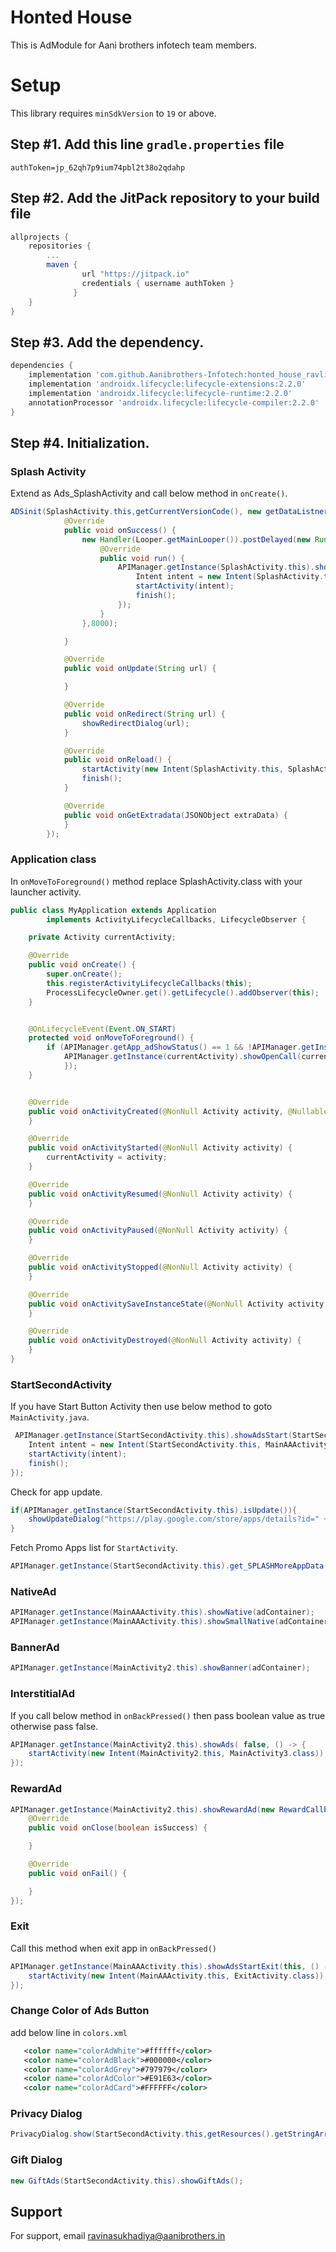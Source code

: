 # Honted House

This is AdModule for Aani brothers infotech team members.


# Setup

This library requires `minSdkVersion` to `19` or above.

## Step #1. Add this line ```gradle.properties``` file

```authToken=jp_62qh7p9ium74pbl2t38o2qdahp```

## Step #2. Add the JitPack repository to your build file

```gradle
allprojects {
    repositories {
	    ...
	    maven {
                url "https://jitpack.io"
                credentials { username authToken }
              }
    }
}
```

## Step #3. Add the dependency.

```groovy
dependencies {
    implementation 'com.github.Aanibrothers-Infotech:honted_house_ravli:[latest-release]'
    implementation 'androidx.lifecycle:lifecycle-extensions:2.2.0'
    implementation 'androidx.lifecycle:lifecycle-runtime:2.2.0'
    annotationProcessor 'androidx.lifecycle:lifecycle-compiler:2.2.0'
}
```

## Step #4. Initialization.
### Splash Activity
Extend as Ads_SplashActivity and call below method in ```onCreate()```.
```java
ADSinit(SplashActivity.this,getCurrentVersionCode(), new getDataListner() {
            @Override
            public void onSuccess() {
                new Handler(Looper.getMainLooper()).postDelayed(new Runnable() {
                    @Override
                    public void run() {
                        APIManager.getInstance(SplashActivity.this).showSplashAD(SplashActivity.this, () -> {
                            Intent intent = new Intent(SplashActivity.this, StartSecondActivity.class);
                            startActivity(intent);
                            finish();
                        });
                    }
                },8000);

            }

            @Override
            public void onUpdate(String url) {

            }

            @Override
            public void onRedirect(String url) {
                showRedirectDialog(url);
            }

            @Override
            public void onReload() {
                startActivity(new Intent(SplashActivity.this, SplashActivity.class));
                finish();
            }

            @Override
            public void onGetExtradata(JSONObject extraData) {
            }
        });
```

### Application class
In ```onMoveToForeground()``` method replace SplashActivity.class with your launcher activity.
```java
public class MyApplication extends Application
        implements ActivityLifecycleCallbacks, LifecycleObserver {

    private Activity currentActivity;

    @Override
    public void onCreate() {
        super.onCreate();
        this.registerActivityLifecycleCallbacks(this);
        ProcessLifecycleOwner.get().getLifecycle().addObserver(this);
    }


    @OnLifecycleEvent(Event.ON_START)
    protected void onMoveToForeground() {
        if (APIManager.getApp_adShowStatus() == 1 && !APIManager.getInstance(currentActivity).getQureka() && !SplashActivity.class.getName().contains(currentActivity.getLocalClassName()))
            APIManager.getInstance(currentActivity).showOpenCall(currentActivity, () -> {
            });
    }


    @Override
    public void onActivityCreated(@NonNull Activity activity, @Nullable Bundle savedInstanceState) {
    }

    @Override
    public void onActivityStarted(@NonNull Activity activity) {
        currentActivity = activity;
    }

    @Override
    public void onActivityResumed(@NonNull Activity activity) {
    }

    @Override
    public void onActivityPaused(@NonNull Activity activity) {
    }

    @Override
    public void onActivityStopped(@NonNull Activity activity) {
    }

    @Override
    public void onActivitySaveInstanceState(@NonNull Activity activity, @NonNull Bundle outState) {
    }

    @Override
    public void onActivityDestroyed(@NonNull Activity activity) {
    }
}
```

### StartSecondActivity
If you have Start Button Activity then use below method to goto ```MainActivity.java```.

```java
 APIManager.getInstance(StartSecondActivity.this).showAdsStart(StartSecondActivity.this, () -> {
    Intent intent = new Intent(StartSecondActivity.this, MainAAActivity.class);
    startActivity(intent);
    finish();
});
```

Check for app update.
```java
if(APIManager.getInstance(StartSecondActivity.this).isUpdate()){
    showUpdateDialog("https://play.google.com/store/apps/details?id=" + getPackageName());
}
```

Fetch Promo Apps list for ```StartActivity```.
```java
APIManager.getInstance(StartSecondActivity.this).get_SPLASHMoreAppData();
```

### NativeAd
```java
APIManager.getInstance(MainAAActivity.this).showNative(adContainer);
APIManager.getInstance(MainAAActivity.this).showSmallNative(adContainer1);
```

### BannerAd
```java
APIManager.getInstance(MainActivity2.this).showBanner(adContainer);
```

### InterstitialAd
If you call below method in ```onBackPressed()``` then pass boolean value as true otherwise pass false.
```java
APIManager.getInstance(MainActivity2.this).showAds( false, () -> {
    startActivity(new Intent(MainActivity2.this, MainActivity3.class));
});
```

### RewardAd
```java
APIManager.getInstance(MainActivity2.this).showRewardAd(new RewardCallback() {
    @Override
    public void onClose(boolean isSuccess) {

    }

    @Override
    public void onFail() {

    }
});
```

### Exit
Call this method when exit app in ```onBackPressed()```
```java
APIManager.getInstance(MainAAActivity.this).showAdsStartExit(this, () -> {
    startActivity(new Intent(MainAAActivity.this, ExitActivity.class));
});
```

### Change Color of Ads Button
add below line in ```colors.xml```
```xml
   <color name="colorAdWhite">#ffffff</color>
   <color name="colorAdBlack">#000000</color>
   <color name="colorAdGrey">#797979</color>
   <color name="colorAdColor">#E91E63</color>
   <color name="colorAdCard">#FFFFFF</color>
```

### Privacy Dialog
```java
PrivacyDialog.show(StartSecondActivity.this,getResources().getStringArray(R.array.terms_of_service));
```

### Gift Dialog
```java
new GiftAds(StartSecondActivity.this).showGiftAds();
```



## Support

For support, email ravinasukhadiya@aanibrothers.in